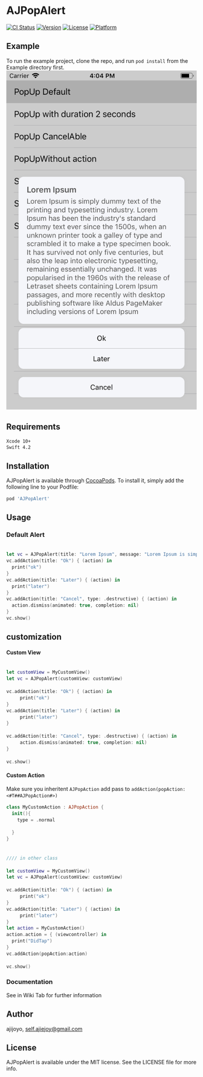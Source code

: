 # AJPopAlert

[![CI Status](https://img.shields.io/travis/ajijoyo/AJPopAlert.svg?style=flat)](https://travis-ci.org/ajijoyo/AJPopAlert)
[![Version](https://img.shields.io/cocoapods/v/AJPopAlert.svg?style=flat)](https://cocoapods.org/pods/AJPopAlert)
[![License](https://img.shields.io/cocoapods/l/AJPopAlert.svg?style=flat)](https://cocoapods.org/pods/AJPopAlert)
[![Platform](https://img.shields.io/cocoapods/p/AJPopAlert.svg?style=flat)](https://cocoapods.org/pods/AJPopAlert)

## Example

To run the example project, clone the repo, and run `pod install` from the Example directory first.
![](https://github.com/ajijoyo/AJPopAlert/blob/master/images/Simulator1.png)

## Requirements
```
Xcode 10+
Swift 4.2
```

## Installation

AJPopAlert is available through [CocoaPods](https://cocoapods.org). To install
it, simply add the following line to your Podfile:

```ruby
pod 'AJPopAlert'
```

## Usage

### Default Alert

```Swift

let vc = AJPopAlert(title: "Lorem Ipsum", message: "Lorem Ipsum is simply dummy text of the printing and typesetting industry. Lorem Ipsum has been the industry's standard dummy text ever since the 1500s, when an unknown printer took a galley of type and scrambled it to make a type specimen book. It has survived not only five centuries, but also the leap into electronic typesetting, remaining essentially unchanged. It was popularised in the 1960s with the release of Letraset sheets containing Lorem Ipsum passages, and more recently with desktop publishing software like Aldus PageMaker including versions of Lorem Ipsum",position:.bottom)
vc.addAction(title: "Ok") { (action) in
  print("ok")
}
vc.addAction(title: "Later") { (action) in
  print("later")
}        
vc.addAction(title: "Cancel", type: .destructive) { (action) in
  action.dismiss(animated: true, completion: nil)
}        
vc.show()

```

## customization

#### Custom View
```Swift

let customView = MyCustomView()
let vc = AJPopAlert(customView: customView)

vc.addAction(title: "Ok") { (action) in
     print("ok")
}
vc.addAction(title: "Later") { (action) in
     print("later")
}
 
vc.addAction(title: "Cancel", type: .destructive) { (action) in
     action.dismiss(animated: true, completion: nil)
}
        
vc.show()

```

#### Custom Action
Make sure you inheritent `AJPopAction` add pass to  `addAction(popAction: <#T##AJPopAction#>)`
```Swift
class MyCustomAction : AJPopAction {
  init(){
    type = .normal
    
  }
}


//// in other class

let customView = MyCustomView()
let vc = AJPopAlert(customView: customView)

vc.addAction(title: "Ok") { (action) in
     print("ok")
}
vc.addAction(title: "Later") { (action) in
     print("later")
}
let action = MyCustomAction()
action.action = { (viewcontroller) in 
  print("DidTap")
}
vc.addAction(popAction:action)
        
vc.show()


```

### Documentation
See in Wiki Tab for further information

## Author

ajijoyo, self.ajiejoy@gmail.com

## License

AJPopAlert is available under the MIT license. See the LICENSE file for more info.
